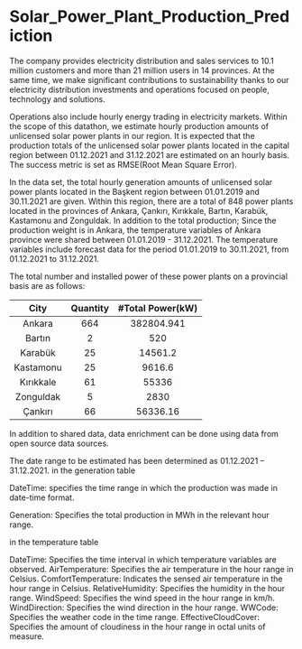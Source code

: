 # Solar_Power_Plant_Production_Prediction

The company provides electricity distribution and sales services to 10.1 million customers and more than 21 million users in 14 provinces. At the same time, we make significant contributions to sustainability thanks to our electricity distribution investments and operations focused on people, technology and solutions.

Operations also include hourly energy trading in electricity markets. Within the scope of this datathon, we estimate hourly production amounts of unlicensed solar power plants in our region. It is expected that the production totals of the unlicensed solar power plants located in the capital region between 01.12.2021 and 31.12.2021 are estimated on an hourly basis. The success metric is set as RMSE(Root Mean Square Error).

In the data set, the total hourly generation amounts of unlicensed solar power plants located in the Başkent region between 01.01.2019 and 30.11.2021 are given. Within this region, there are a total of 848 power plants located in the provinces of Ankara, Çankırı, Kırıkkale, Bartın, Karabük, Kastamonu and Zonguldak. In addition to the total production; Since the production weight is in Ankara, the temperature variables of Ankara province were shared between 01.01.2019 - 31.12.2021. The temperature variables include forecast data for the period 01.01.2019 to 30.11.2021, from 01.12.2021 to 31.12.2021.

The total number and installed power of these power plants on a provincial basis are as follows:

| City | Quantity  | #Total Power(kW)  |
| :---:   | :-: | :-: |
| Ankara | 664 | 382804.941 |
| Bartın | 2 | 520 |
| Karabük | 25 | 14561.2 |
| Kastamonu | 25 | 9616.6 |
| Kırıkkale | 61 | 55336 |
| Zonguldak | 5 | 2830 |
| Çankırı | 66 | 56336.16 |


In addition to shared data, data enrichment can be done using data from open source data sources.

The date range to be estimated has been determined as 01.12.2021 – 31.12.2021.
in the generation table

DateTime: specifies the time range in which the production was made in date-time format.

Generation: Specifies the total production in MWh in the relevant hour range.

in the temperature table

DateTime: Specifies the time interval in which temperature variables are observed.
AirTemperature: Specifies the air temperature in the hour range in Celsius.
ComfortTemperature: Indicates the sensed air temperature in the hour range in Celsius.
RelativeHumidity: Specifies the humidity in the hour range.
WindSpeed: Specifies the wind speed in the hour range in km/h.
WindDirection: Specifies the wind direction in the hour range.
WWCode: Specifies the weather code in the time range.
EffectiveCloudCover: Specifies the amount of cloudiness in the hour range in octal units of measure.
